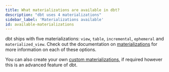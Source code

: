 ```yaml
---
title: What materializations are available in dbt?
description: "dbt uses 4 materializations"
sidebar_label: 'Materializations available'
id: available-materializations
---
```


dbt ships with five <Term id="materialization">materializations</Term>: `view`, `table`, `incremental`, `ephemeral` and `materialized_view`.
Check out the documentation on [materializations](/docs/build/materializations) for more information on each of these options.

You can also create your own [custom materializations](/guides/creating-new-materializations), if required however this is an advanced feature of dbt.
